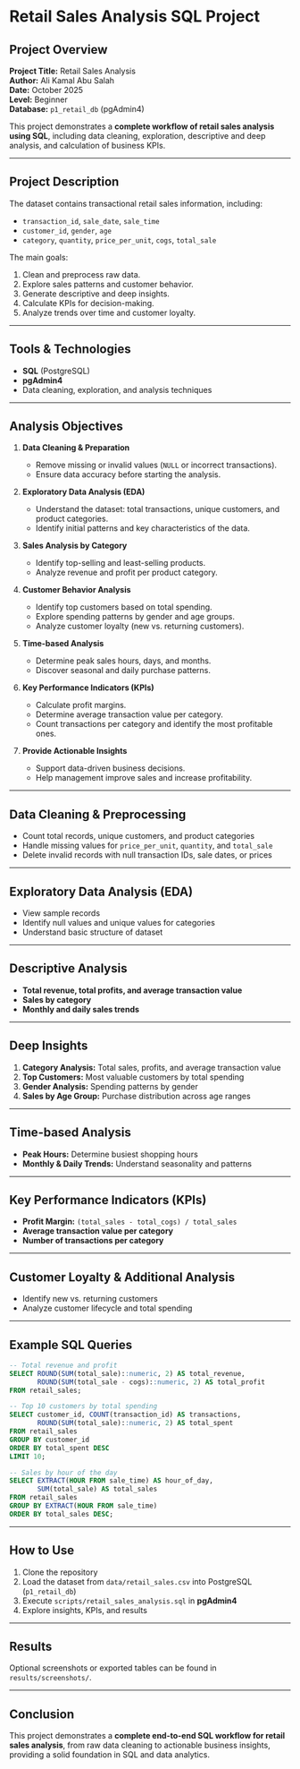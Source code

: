 # Retail Sales Analysis SQL Project

## Project Overview
**Project Title:** Retail Sales Analysis  
**Author:** Ali Kamal Abu Salah  
**Date:** October 2025  
**Level:** Beginner  
**Database:** `p1_retail_db` (pgAdmin4)  

This project demonstrates a **complete workflow of retail sales analysis using SQL**, including data cleaning, exploration, descriptive and deep analysis, and calculation of business KPIs.

---

## Project Description
The dataset contains transactional retail sales information, including:

- `transaction_id`, `sale_date`, `sale_time`  
- `customer_id`, `gender`, `age`  
- `category`, `quantity`, `price_per_unit`, `cogs`, `total_sale`

The main goals:

1. Clean and preprocess raw data.  
2. Explore sales patterns and customer behavior.  
3. Generate descriptive and deep insights.  
4. Calculate KPIs for decision-making.  
5. Analyze trends over time and customer loyalty.

---

## Tools & Technologies
- **SQL** (PostgreSQL)  
- **pgAdmin4**  
- Data cleaning, exploration, and analysis techniques  

---

## Analysis Objectives
1. **Data Cleaning & Preparation**
   - Remove missing or invalid values (`NULL` or incorrect transactions).
   - Ensure data accuracy before starting the analysis.

2. **Exploratory Data Analysis (EDA)**
   - Understand the dataset: total transactions, unique customers, and product categories.
   - Identify initial patterns and key characteristics of the data.

3. **Sales Analysis by Category**
   - Identify top-selling and least-selling products.
   - Analyze revenue and profit per product category.

4. **Customer Behavior Analysis**
   - Identify top customers based on total spending.
   - Explore spending patterns by gender and age groups.
   - Analyze customer loyalty (new vs. returning customers).

5. **Time-based Analysis**
   - Determine peak sales hours, days, and months.
   - Discover seasonal and daily purchase patterns.

6. **Key Performance Indicators (KPIs)**
   - Calculate profit margins.
   - Determine average transaction value per category.
   - Count transactions per category and identify the most profitable ones.

7. **Provide Actionable Insights**
   - Support data-driven business decisions.
   - Help management improve sales and increase profitability.

---

## Data Cleaning & Preprocessing
- Count total records, unique customers, and product categories  
- Handle missing values for `price_per_unit`, `quantity`, and `total_sale`  
- Delete invalid records with null transaction IDs, sale dates, or prices  

---

## Exploratory Data Analysis (EDA)
- View sample records  
- Identify null values and unique values for categories  
- Understand basic structure of dataset  

---

## Descriptive Analysis
- **Total revenue, total profits, and average transaction value**  
- **Sales by category**  
- **Monthly and daily sales trends**  

---

## Deep Insights
1. **Category Analysis:** Total sales, profits, and average transaction value  
2. **Top Customers:** Most valuable customers by total spending  
3. **Gender Analysis:** Spending patterns by gender  
4. **Sales by Age Group:** Purchase distribution across age ranges  

---

## Time-based Analysis
- **Peak Hours:** Determine busiest shopping hours  
- **Monthly & Daily Trends:** Understand seasonality and patterns  

---

## Key Performance Indicators (KPIs)
- **Profit Margin:** `(total_sales - total_cogs) / total_sales`  
- **Average transaction value per category**  
- **Number of transactions per category**

---

## Customer Loyalty & Additional Analysis
- Identify new vs. returning customers  
- Analyze customer lifecycle and total spending  

---

## Example SQL Queries
```sql
-- Total revenue and profit
SELECT ROUND(SUM(total_sale)::numeric, 2) AS total_revenue,
       ROUND(SUM(total_sale - cogs)::numeric, 2) AS total_profit
FROM retail_sales;

-- Top 10 customers by total spending
SELECT customer_id, COUNT(transaction_id) AS transactions,
       ROUND(SUM(total_sale)::numeric, 2) AS total_spent
FROM retail_sales
GROUP BY customer_id
ORDER BY total_spent DESC
LIMIT 10;

-- Sales by hour of the day
SELECT EXTRACT(HOUR FROM sale_time) AS hour_of_day,
       SUM(total_sale) AS total_sales
FROM retail_sales
GROUP BY EXTRACT(HOUR FROM sale_time)
ORDER BY total_sales DESC;
```

---

## How to Use
1. Clone the repository  
2. Load the dataset from `data/retail_sales.csv` into PostgreSQL (`p1_retail_db`)  
3. Execute `scripts/retail_sales_analysis.sql` in **pgAdmin4**  
4. Explore insights, KPIs, and results  

---

## Results
Optional screenshots or exported tables can be found in `results/screenshots/`.

---

## Conclusion
This project demonstrates a **complete end-to-end SQL workflow for retail sales analysis**, from raw data cleaning to actionable business insights, providing a solid foundation in SQL and data analytics.


